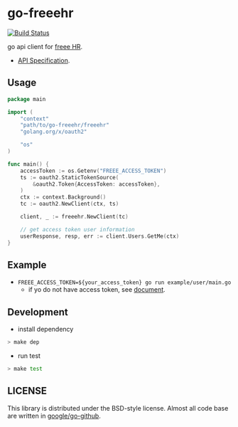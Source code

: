 # go-freeehr

[![Build Status](https://travis-ci.org/krrrr38/go-freeehr.svg?branch=master)](https://travis-ci.org/krrrr38/go-freeehr)

go api client for [freee HR](https://www.freee.co.jp/hr/).

- [API Specification](https://www.freee.co.jp/hr/api).

## Usage

```go
package main

import (
	"context"
	"path/to/go-freeehr/freeehr"
	"golang.org/x/oauth2"

	"os"
)

func main() {
	accessToken := os.Getenv("FREEE_ACCESS_TOKEN")
	ts := oauth2.StaticTokenSource(
		&oauth2.Token{AccessToken: accessToken},
	)
	ctx := context.Background()
	tc := oauth2.NewClient(ctx, ts)

	client, _ := freeehr.NewClient(tc)

	// get access token user information
	userResponse, resp, err := client.Users.GetMe(ctx)
}
```

## Example

- `FREEE_ACCESS_TOKEN=${your_access_token} go run example/user/main.go`
  - if yo do not have access token, see [document](https://support.freee.co.jp/hc/ja/articles/115000145263-freee-API%E3%81%AE%E3%82%A2%E3%82%AF%E3%82%BB%E3%82%B9%E3%83%88%E3%83%BC%E3%82%AF%E3%83%B3%E3%82%92%E5%8F%96%E5%BE%97%E3%81%99%E3%82%8B).

## Development

- install dependency

```sh
> make dep
```

- run test

```sh
> make test
```

## LICENSE

This library is distributed under the BSD-style license. Almost all code base are written in [google/go-github](https://github.com/google/go-github).

